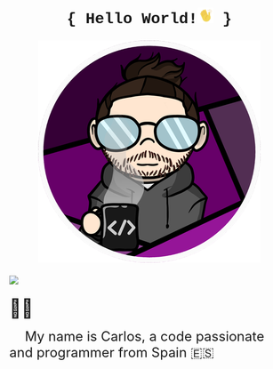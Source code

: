 <h1 align="center" style="font-family:'Courier New'">{ Hello World!<img  src="img/moving_hand.gif" style="width:1em;" /> }</h1>

<h3><img src="img/CharlyMech.png" style="display: block;
												 margin-left: auto;
												 margin-right: auto;"/></h3>

<h3><img src="https://img.shields.io/badge/year_version-2023-informational" 
		style="display: block;
				 margin-left: auto;
				 margin-right: auto;"/>
</h3>

### <span style="font-size:2em;">&#128587;&#127997;</span>

&emsp;&emsp;<font size="5">My name is Carlos, a code passionate and programmer from Spain :es:</font>
